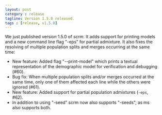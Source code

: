```yaml
---
layout: post
category : release
tagline: Version 1.5.0 released.
tags : [release, v1.5.0]
---
```


We just published version 1.5.0 of _scrm_. It adds support for printing models
and a new command line flag "-eps" for partial admixture. It also fixes the 
resolving of multiple population splits and merges occurring at the same time:

+ New feature: Added flag "--print-model" which prints a textual representation
  of the demographic model for verification and debugging (#60). 
+ Bug fix: When multiple population splits and/or merges occurred at the same
  time, only one of them affected each line while the others were ignored (#61). 
+ New feature: Added support for partial population admixtures (`-eps`, #62).
+ In addition to using "-seed" scrm now also supports "-seeds", as ms also 
  supports both.
